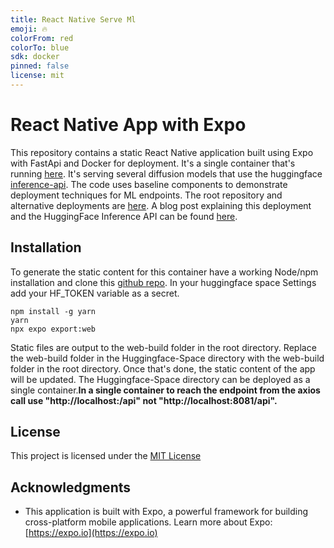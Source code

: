 ```yaml
---
title: React Native Serve Ml
emoji: 🔥
colorFrom: red
colorTo: blue
sdk: docker
pinned: false
license: mit
---
```



# React Native App with Expo

This repository contains a static React Native application built using Expo with FastApi and Docker for deployment. It's a single container that's running [here](https://huggingface.co/spaces/Hatman/react-native-serve-ml).  It's serving several diffusion models that use the huggingface [inference-api](https://huggingface.co/docs/api-inference/index). The code uses baseline components to demonstrate deployment techniques for ML endpoints. The root repository and alternative deployments are [here](https://github.com/HatmanStack/react-native-serve-ml). A blog post explaining this deployment and the HuggingFace Inference API can be found [here](https://medium.com/@HatmanStack/cloud-bound-hugging-face-spaces-1101c569690d).

## Installation

To generate the static content for this container have a working Node/npm installation and clone this [github repo](https://github.com/HatmanStack/react-native-serve-ml). In your huggingface space Settings add your HF_TOKEN variable as a secret.

```shell
npm install -g yarn
yarn
npx expo export:web
```

Static files are output to the web-build folder in the root directory. Replace the web-build folder in the Huggingface-Space directory with the web-build folder in the root directory. Once that's done, the static content of the app will be updated. The Huggingface-Space directory can be deployed as a single container.<b>In a single container to reach the endpoint from the axios call use "http://localhost:<port>/api" not "http://localhost:8081/api".</b>

## License

This project is licensed under the [MIT License](LICENSE)

## Acknowledgments

- This application is built with Expo, a powerful framework for building cross-platform mobile applications. Learn more about Expo: [https://expo.io](https://expo.io)

